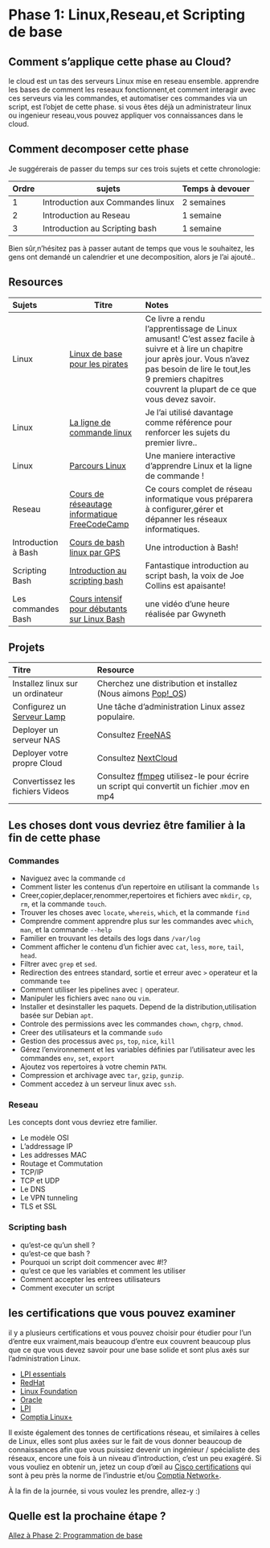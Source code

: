 # Phase 1: Linux,Reseau,et Scripting de base 

## Comment s’applique cette phase au Cloud?

le cloud est un tas des serveurs Linux mise en reseau ensemble. apprendre les bases de comment les reseaux fonctionnent,et comment interagir avec ces serveurs via les commandes, et automatiser ces commandes via un script, est l’objet de cette phase. si vous êtes déjà un administrateur linux ou ingenieur reseau,vous pouvez appliquer vos connaissances dans le cloud.

## Comment decomposer cette phase

 Je suggérerais de passer du temps sur ces trois sujets et cette chronologie:

| Ordre |   sujets                        | Temps à devouer | 
|-------|---------------------------------|-------------------|
| 1 | Introduction aux Commandes linux | 2 semaines
| 2 | Introduction au Reseau  | 1 semaine         |
| 3 | Introduction au Scripting bash | 1 semaine           |

Bien sûr,n’hésitez pas à passer autant de temps que vous le souhaitez, les gens ont demandé un calendrier et une decomposition, alors je l’ai ajouté..

## Resources

|   Sujets   | Titre    |  Notes     |
| :------------- | ---------- | :----------- |
|  Linux | [Linux de base pour les pirates](https://nostarch.com/linuxbasicsforhackers)   |  Ce livre a rendu l’apprentissage de Linux amusant! C’est assez facile à suivre et à lire un chapitre jour après jour. Vous n’avez pas besoin de lire le tout,les 9 premiers chapitres couvrent la plupart de ce que vous devez savoir.  |
| Linux   | [La ligne de commande linux ](https://nostarch.com/tlcl2) | Je l’ai utilisé davantage comme référence pour renforcer les sujets du premier livre.. |
| Linux   | [Parcours Linux](https://linuxjourney.com/) | Une maniere interactive d’apprendre Linux et la ligne de commande !|
| Reseau  | [Cours de réseautage informatique FreeCodeCamp](https://youtu.be/qiQR5rTSshw) | Ce cours complet de réseau informatique vous préparera à configurer,gérer et dépanner les réseaux informatiques.|
| Introduction à Bash | [Cours de bash linux par GPS](https://youtu.be/qALScO3E61I) | Une introduction à Bash!|
| Scripting Bash   | [Introduction au scripting bash](https://youtu.be/_n5ZegzieSQ) | Fantastique introduction au script bash, la voix de Joe Collins est apaisante!|
| Les commandes Bash | [Cours intensif pour débutants sur Linux Bash](https://youtu.be/qALScO3E61I) | une vidéo d’une heure réalisée par Gwyneth

## Projets

 Titre  | Resource     |
 :---------- | :----------- |
 Installez linux sur un ordinateur   | Cherchez une distribution et installez (Nous aimons [Pop!_OS](https://pop.system76.com/)) |
Configurez un [Serveur Lamp](https://en.wikipedia.org/wiki/LAMP_(software_bundle)) | Une tâche d’administration Linux assez populaire. |
 Deployer un serveur NAS | Consultez [FreeNAS](https://www.freenas.org/) |
 Deployer votre propre Cloud | Consultez [NextCloud](https://nextcloud.com/) |
  Convertissez les fichiers Videos | Consultez [ffmpeg](https://ffmpeg.org/ffmpeg.html) utilisez-le pour écrire un script qui convertit un fichier .mov en mp4

## Les choses dont vous devriez être familier à la fin de cette phase

### Commandes

- Naviguez avec la commande `cd`
- Comment lister les contenus d’un repertoire en utilisant la commande `ls`
- Creer,copier,deplacer,renommer,repertoires et fichiers avec `mkdir`, `cp`, `rm`, et la commande `touch`.
- Trouver les choses avec `locate`, `whereis`, `which`, et la commande `find` 
- Comprendre comment apprendre plus sur les commandes avec `which`, `man`, et la commande `--help`
- Familier en trouvant les details des logs dans `/var/log`
- Comment afficher le contenu d’un fichier avec `cat`, `less`, `more`, `tail`, `head`.
- Filtrer avec `grep` et `sed`.
- Redirection des entrees standard, sortie et erreur avec `>` operateur et la commande `tee`
- Comment utiliser les pipelines avec `|` operateur.
- Manipuler les fichiers avec `nano` ou `vim`.
- Installer et desinstaller les paquets. Depend de la distribution,utilisation basée sur Debian `apt`.
- Controle des permissions avec les commandes `chown`, `chgrp`, `chmod`.
- Creer des utilisateurs et la commande `sudo`
- Gestion des processus avec `ps`, `top`, `nice`, `kill`
- Gérez l’environnement et les variables définies par l’utilisateur avec les commandes `env`, `set`, `export` 
- Ajoutez vos repertoires à votre chemin `PATH`.
- Compression et archivage avec `tar`, `gzip`, `gunzip`.
- Comment accedez à un serveur linux avec `ssh`.

### Reseau

Les concepts dont vous devriez etre familier.

- Le modèle OSI
- L’addressage IP
- Les addresses MAC 
- Routage et Commutation
- TCP/IP
- TCP et UDP
- Le DNS
- Le VPN tunneling
- TLS et SSL

### Scripting bash

- qu’est-ce qu’un shell ?
- qu’est-ce que bash ?
- Pourquoi un script doit commencer avec #!?
- qu’est ce que les variables et comment les utiliser
- Comment accepter les entrees utilisateurs 
- Comment executer un script

## les certifications que vous pouvez examiner

il y a plusieurs certifications et vous pouvez choisir pour étudier pour l’un d’entre eux vraiment,mais beaucoup d’entre eux couvrent beaucoup plus que ce que vous devez savoir pour une base solide et sont plus axés sur l’administration Linux.

- [LPI essentials](https://www.lpi.org/our-certifications/linux-essentials-overview)
- [RedHat](https://www.redhat.com/en/services/training-and-certification)
- [Linux Foundation](https://training.linuxfoundation.org/certification-catalog/)
- [Oracle](https://education.oracle.com/oracle-certification-path/pFamily_358)
- [LPI](https://www.lpi.org/)
- [Comptia Linux+](https://www.comptia.org/certifications/linux)

Il existe également des tonnes de certifications réseau, et similaires à celles de Linux, elles sont plus axées sur le fait de vous donner beaucoup de connaissances afin que vous puissiez devenir un ingénieur / spécialiste des réseaux, encore une fois à un niveau d’introduction, c’est un peu exagéré. Si vous vouliez en obtenir un, jetez un coup d’œil au [Cisco certifications](https://www.cisco.com/c/en/us/training-events/training-certifications/certifications.html) qui sont à peu près la norme de l’industrie et/ou [Comptia Network+](https://www.comptia.org/certifications/network).

À la fin de la journée, si vous voulez les prendre, allez-y :)
  
## Quelle est la prochaine étape ?

[Allez à Phase 2: Programmation de base](../phase2/README.md)
